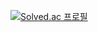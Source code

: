 
[![Solved.ac
프로필](http://mazassumnida.wtf/api/v2/generate_badge?boj={l1ardanc3})](https://solved.ac/{l1ardanc3})
